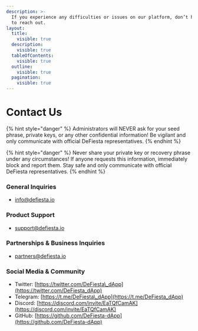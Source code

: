 ```yaml
---
description: >-
  If you experience any difficulties or issues on our platform, don’t hesitate
  to reach out.
layout:
  title:
    visible: true
  description:
    visible: true
  tableOfContents:
    visible: true
  outline:
    visible: true
  pagination:
    visible: true
---
```


# Contact Us

{% hint style="danger" %}
Administrators will NEVER ask for your seed phrase, private keys, or any other confidential information! Be vigilant and only communicate with official DeFiesta representatives.
{% endhint %}

{% hint style="danger" %}
Never share your private key or recovery phrase under any circumstances! If anyone requests this information, immediately block and report them. Stay safe and only communicate with official DeFiesta representatives.
{% endhint %}

### General Inquiries

* info@defiesta.io

### Product Support

* support@defiesta.io

### Partnerships & Business Inquiries

* partners@defiesta.io

### Social Media & Community

* Twitter: [https://twitter.com/DeFiesta\_dApp](https://twitter.com/DeFiesta_dApp)
* Telegram: [https://t.me/DeFiesta\_dApp](https://t.me/DeFiesta_dApp)
* Discord: [https://discord.com/invite/EaTQfCamAK](https://discord.com/invite/EaTQfCamAK)
* GitHub: [https://github.com/DeFiesta-dApp](https://github.com/DeFiesta-dApp)
